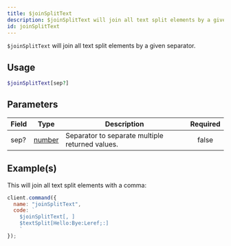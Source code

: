 ```yaml
---
title: $joinSplitText
description: $joinSplitText will join all text split elements by a given separator.
id: joinSplitText
---
```


`$joinSplitText` will join all text split elements by a given separator.

## Usage

```php
$joinSplitText[sep?]
```

## Parameters

| Field | Type                                                                                              | Description                                     | Required |
| ----- | ------------------------------------------------------------------------------------------------- | ----------------------------------------------- | :------: |
| sep?  | [number](https://developer.mozilla.org/en-US/docs/Web/JavaScript/Reference/Global_Objects/Number) | Separator to separate multiple returned values. |  false   |

## Example(s)

This will join all text split elements with a comma:

```javascript
client.command({
  name: "joinSplitText",
  code: `
    $joinSplitText[, ]
    $textSplit[Hello:Bye:Leref;:]
    `
});
```
